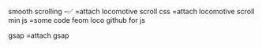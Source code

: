 smooth scrolling -✅
=attach locomotive scroll css
=attach locomotive scroll min js
=some code feom loco github for js

gsap
=attach gsap